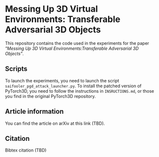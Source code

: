 # Messing Up 3D Virtual Environments: Transferable Adversarial 3D Objects

This repository contains the code used in the experiments for the paper _"Messing Up 3D Virtual Environments:Transferable Adversarial 3D Objects"_. 

## Scripts
To launch the experiments, you need to launch the script ```saifooler_pgd_attack_launcher.py```. To install the patched version of PyTorch3D, you need to follow the instructions in ```INSRUCTIONS.md```, or those you find in the original PyTorch3D repository.

## Article information
You can find the article on arXiv at this link (TBD).

## Citation 
Bibtex citation (TBD)